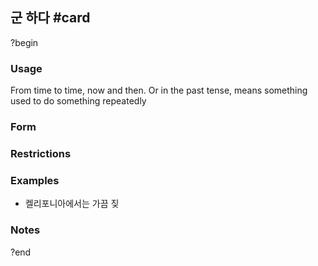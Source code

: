 ## 군 하다 #card
?begin
### Usage
From time to time, now and then. Or in the past tense, means something used to do something repeatedly
### Form
### Restrictions
### Examples
* 켈리포니아에서는 가끔 짖
### Notes
?end
